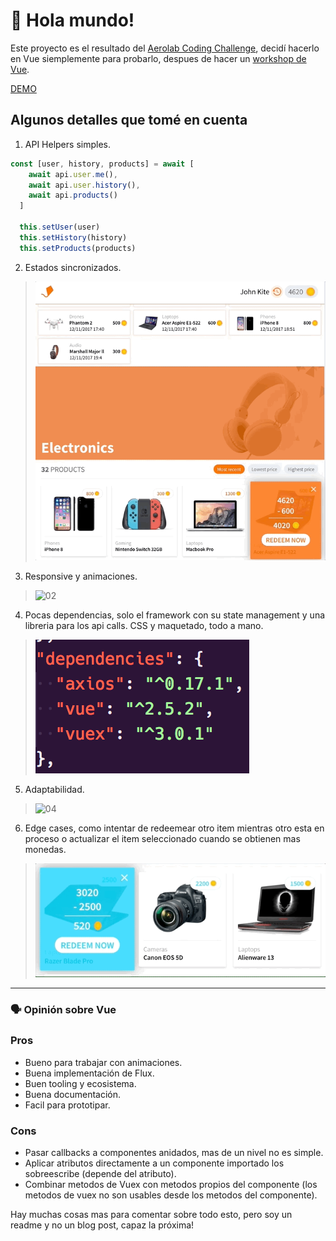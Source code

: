 # 👋 Hola mundo!

Este proyecto es el resultado del [Aerolab Coding Challenge](https://aerolab.co/coding-challenge), decidí hacerlo en Vue siemplemente para probarlo, despues de hacer un [workshop de Vue](https://github.com/ianaya89/workshop-vuejs).

[DEMO](https://aerolavue-goncy.surge.sh/)

## Algunos detalles que tomé en cuenta
1. API Helpers simples.
```js
const [user, history, products] = await [
    await api.user.me(),
    await api.user.history(),
    await api.products()
  ]

  this.setUser(user)
  this.setHistory(history)
  this.setProducts(products)
```

2. Estados sincronizados.
> ![01](./doc-files/sync.gif)

3. Responsive y animaciones.
> ![02](./doc-files/responsive.gif)

4. Pocas dependencias, solo el framework con su state management y una libreria para los api calls. CSS y maquetado, todo a mano.
> ![03](./doc-files/deps.png)

5. Adaptabilidad.
> ![04](./doc-files/adapt.gif)

6. Edge cases, como intentar de redeemear otro item mientras otro esta en proceso o actualizar el item seleccionado cuando se obtienen mas monedas.
> ![05](./doc-files/edge.gif)

___
### 🗣 Opinión sobre Vue

### Pros
* Bueno para trabajar con animaciones.
* Buena implementación de Flux.
* Buen tooling y ecosistema.
* Buena documentación.
* Facil para prototipar.

### Cons
* Pasar callbacks a componentes anidados, mas de un nivel no es simple.
* Aplicar atributos directamente a un componente importado los sobreescribe (depende del atributo).
* Combinar metodos de Vuex con metodos propios del componente (los metodos de vuex no son usables desde los metodos del componente).

Hay muchas cosas mas para comentar sobre todo esto, pero soy un readme y no un blog post, capaz la próxima!